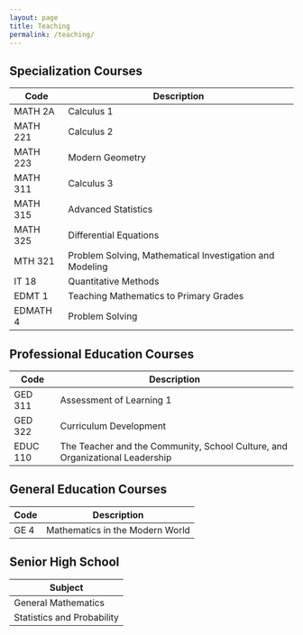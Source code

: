```yaml
---
layout: page
title: Teaching
permalink: /teaching/
---
```


## Specialization Courses

| **Code**       | **Description**                                                                                           |
| -------------- | ---------------------------------------------------------------------------------------------------- |
| MATH 2A | Calculus 1 |
| MATH 221    | Calculus 2 |
| MATH 223    | Modern Geometry |
| MATH 311    | Calculus 3 |
| MATH 315    | Advanced Statistics |
| MATH 325    | Differential Equations |
| MTH 321    | Problem Solving, Mathematical Investigation and Modeling |
| IT 18    | Quantitative Methods |
| EDMT 1    | Teaching Mathematics to Primary Grades |
| EDMATH 4    | Problem Solving |

## Professional Education Courses

| **Code**       | **Description**                                                                                           |
| -------------- | ---------------------------------------------------------------------------------------------------- |
| GED 311 | Assessment of Learning 1 |
| GED 322 | Curriculum Development |
| EDUC 110    | The Teacher and the Community, School Culture, and Organizational Leadership |

## General Education Courses

| **Code**       | **Description**                                                                                           |
| -------------- | ---------------------------------------------------------------------------------------------------- |
| GE 4 | Mathematics in the Modern World |


## Senior High School

| **Subject**                                                                                               |
| -------------- |
| General Mathematics |
| Statistics and Probability |
